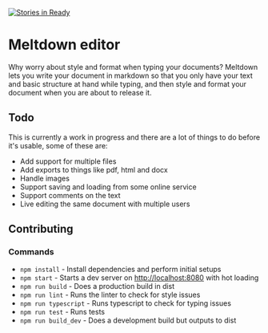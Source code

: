 [![Stories in Ready](https://badge.waffle.io/Pajn/meltdown.png?label=ready&title=Ready)](https://waffle.io/Pajn/meltdown)
# Meltdown editor

Why worry about style and format when typing your documents?
Meltdown lets you write your document in markdown so that you only have your text
and basic structure at hand while typing, and then style and format your document
when you are about to release it.

## Todo
This is currently a work in progress and there are a lot of things to do before
it's usable, some of these are:

- Add support for multiple files
- Add exports to things like pdf, html and docx
- Handle images
- Support saving and loading from some online service
- Support comments on the text
- Live editing the same document with multiple users

## Contributing

### Commands
- `npm install` - Install dependencies and perform initial setups
- `npm start` - Starts a dev server on <http://localhost:8080> with hot loading
- `npm run build` - Does a production build in dist
- `npm run lint` - Runs the linter to check for style issues
- `npm run typescript` - Runs typescript to check for typing issues
- `npm run test` - Runs tests
- `npm run build_dev` - Does a development build but outputs to dist

